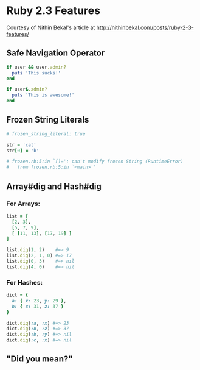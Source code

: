 # Ruby 2.3 Features

Courtesy of Nithin Bekal's article at http://nithinbekal.com/posts/ruby-2-3-features/

## Safe Navigation Operator

```ruby
if user && user.admin?
  puts 'This sucks!'
end
```

```ruby
if user&.admin?
  puts 'This is awesome!'
end
```

## Frozen String Literals
```ruby
# frozen_string_literal: true

str = 'cat'
str[0] = 'b'

# frozen.rb:5:in `[]=': can't modify frozen String (RuntimeError)
#   from frozen.rb:5:in `<main>''
```

## Array#dig and Hash#dig

### For Arrays:
```ruby
list = [
  [2, 3],
  [5, 7, 9],
  [ [11, 13], [17, 19] ]
]

list.dig(1, 2)    #=> 9
list.dig(2, 1, 0) #=> 17
list.dig(0, 3)    #=> nil
list.dig(4, 0)    #=> nil
```

### For Hashes:
```ruby
dict = {
  a: { x: 23, y: 29 },
  b: { x: 31, z: 37 }
}

dict.dig(:a, :x) #=> 23
dict.dig(:b, :z) #=> 37
dict.dig(:b, :y) #=> nil
dict.dig(:c, :x) #=> nil
```

## "Did you mean?"

```ruby
```

